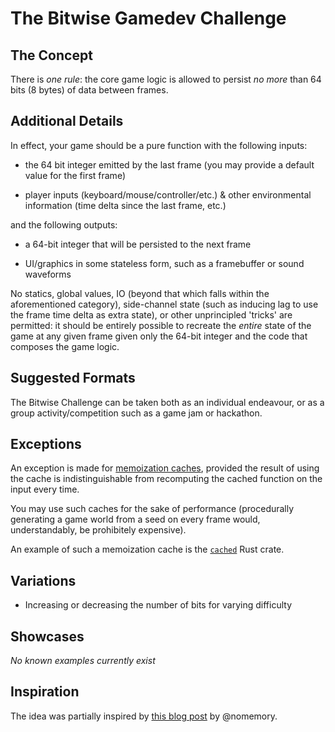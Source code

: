 # The Bitwise Gamedev Challenge

## The Concept

There is *one rule*: the core game logic is allowed to persist *no more* than 64 bits (8 bytes) of data between frames.

## Additional Details

In effect, your game should be a pure function with the following inputs:

- the 64 bit integer emitted by the last frame (you may provide a default value for the first frame)

- player inputs (keyboard/mouse/controller/etc.) & other environmental information (time delta since the last frame, etc.)

and the following outputs:

- a 64-bit integer that will be persisted to the next frame

- UI/graphics in some stateless form, such as a framebuffer or sound waveforms

No statics, global values, IO (beyond that which falls within the aforementioned category), side-channel state (such
as inducing lag to use the frame time delta as extra state), or other unprincipled 'tricks' are permitted: it should
be entirely possible to recreate the *entire* state of the game at any given frame given only the 64-bit integer and
the code that composes the game logic.

## Suggested Formats

The Bitwise Challenge can be taken both as an individual endeavour, or as a group activity/competition such as a
game jam or hackathon.

## Exceptions

An exception is made for [memoization caches](https://en.wikipedia.org/wiki/Memoization), provided the result of
using the cache is indistinguishable from recomputing the cached function on the input every time.

You may use such caches for the sake of performance (procedurally generating a game world from a seed on every frame
would, understandably, be prohibitely expensive).

An example of such a memoization cache is the [`cached`](https://en.wikipedia.org/wiki/Memoization) Rust crate.

## Variations

- Increasing or decreasing the number of bits for varying difficulty

## Showcases

*No known examples currently exist*

## Inspiration

The idea was partially inspired by
[this blog post](https://www.andreinc.net/2022/05/01/4-integers-are-enough-to-write-a-snake-game) by @nomemory.
